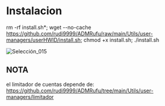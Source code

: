 # Instalacion

rm -rf install.sh*; wget --no-cache https://github.com/rudi9999/ADMRufu/raw/main/Utils/user-managers/userHWID/install.sh; chmod +x install.sh;
./install.sh

![Selección_015](https://github.com/user-attachments/assets/ae4e848b-962f-4fe8-9cc7-9d7f26192bd7)

## NOTA
el limitador de cuentas depende de: https://github.com/rudi9999/ADMRufu/tree/main/Utils/user-managers/limitador

